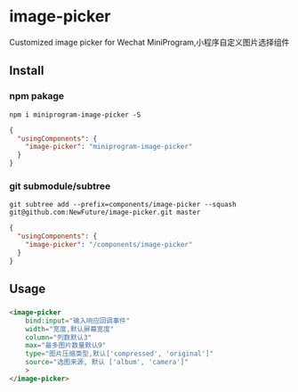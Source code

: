 # image-picker
Customized image picker for Wechat MiniProgram,小程序自定义图片选择组件

## Install

### npm pakage 
```
npm i miniprogram-image-picker -S
```

```json
{
  "usingComponents": {
    "image-picker": "miniprogram-image-picker"
  }
}
```

### git submodule/subtree
```
git subtree add --prefix=components/image-picker --squash git@github.com:NewFuture/image-picker.git master
```
```json
{
  "usingComponents": {
    "image-picker": "/components/image-picker"
  }
}
```

## Usage

### 
```html
<image-picker
    bind:input="输入响应回调事件"
    width="宽度,默认屏幕宽度"
    column="列数默认3"
    max="最多图片数量默认9"
    type="图片压缩类型,默认['compressed', 'original']"
    source="选图来源, 默认 ['album', 'camera']"
    >
</image-picker>
```
